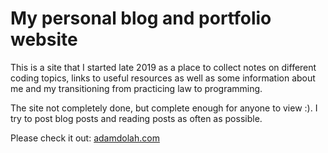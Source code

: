 # My personal blog and portfolio website

This is a site that I started late 2019 as a place to collect notes on different coding topics, links to useful resources as well as some information about me and my transitioning from practicing law to programming.

The site not completely done, but complete enough for anyone to view :). I try to post blog posts and reading posts as often as possible. 

Please check it out: [adamdolah.com](https://www.adamdolah.com/)


